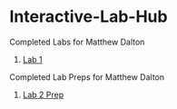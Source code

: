 # Interactive-Lab-Hub

Completed Labs for Matthew Dalton

1. [Lab 1](//github.com/MattD18/IDD-Fa18-Lab1)

Completed Lab Preps for Matthew Dalton

1. [Lab 2 Prep](//https://github.com/MattD18/IDD-Fa18-Lab2/blob/master/Lab-Prep/Sketch-Ideas.md)


